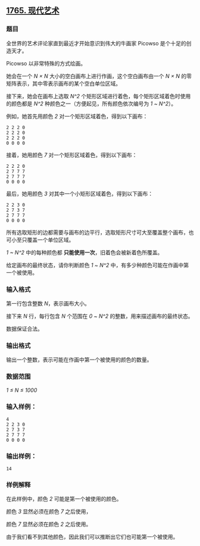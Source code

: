 ## [1765. 现代艺术](https://www.acwing.com/problem/content/1767/)

### 题目

全世界的艺术评论家直到最近才开始意识到伟大的牛画家 Picowso 是个十足的创造天才。

Picowso 以非常特殊的方式绘画。

她会在一个 *N × N* 大小的空白画布上进行作画，这个空白画布由一个 *N × N* 的零矩阵表示，其中零表示画布的某个空白单位区域。

接下来，她会在画布上选取 *N^2* 个矩形区域进行着色，每个矩形区域着色时使用的颜色都是 *N^2* 种颜色之一（方便起见，所有颜色依次编号为 *1 ~ N^2*）。

例如，她首先用颜色 *2* 对一个矩形区域着色，得到以下画布：

```
2 2 2 0
2 2 2 0
2 2 2 0
0 0 0 0
```

接着，她用颜色 *7* 对一个矩形区域着色，得到以下画布：

```
2 2 2 0
2 7 7 7
2 7 7 7
0 0 0 0
```

最后，她用颜色 *3* 对其中一个小矩形区域着色，得到以下画布：

```
2 2 3 0
2 7 3 7
2 7 7 7
0 0 0 0
```

所有选取矩形的边都需要与画布的边平行，选取矩形尺寸可大至覆盖整个画布，也可小至只覆盖一个单位区域。

*1 ~ N^2* 中的每种颜色都 **只能使用一次**，旧着色会被新着色所覆盖。

给定画布的最终状态，请你判断颜色 *1 ~ N^2* 中，有多少种颜色可能在作画中第一个被使用。

### 输入格式

第一行包含整数 *N*，表示画布大小。

接下来 *N* 行，每行包含 *N* 个范围在 *0 ~ N^2* 的整数，用来描述画布的最终状态。

数据保证合法。

### 输出格式

输出一个整数，表示可能在作画中第一个被使用的颜色的数量。

### 数据范围

*1 ≤ N ≤ 1000*

### 输入样例：

```
4
2 2 3 0
2 7 3 7
2 7 7 7
0 0 0 0
```

### 输出样例：

```
14
```

### 样例解释

在此样例中，颜色 *2* 可能是第一个被使用的颜色。

颜色 *3* 显然必须在颜色 *7* 之后使用，

颜色 *7* 显然必须在颜色 *2* 之后使用。

由于我们看不到其他颜色，因此我们可以推断出它们也可能第一个被使用。
